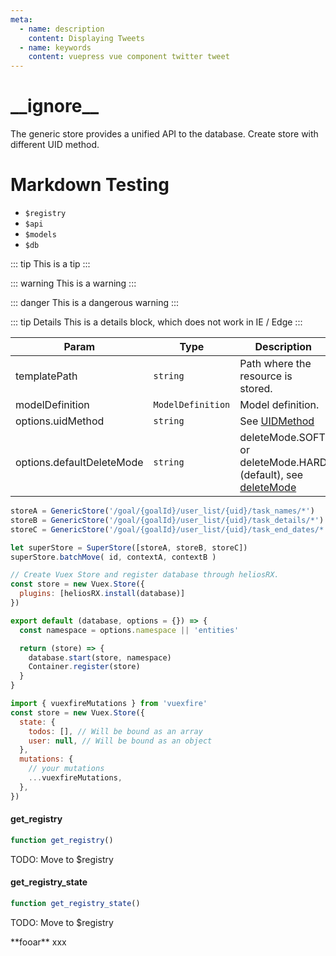 ```yaml
---
meta:
  - name: description
    content: Displaying Tweets
  - name: keywords
    content: vuepress vue component twitter tweet
---
```


# \_\_ignore\_\_

The generic store provides a unified API to the database.
Create store with different UID method.

# Markdown Testing

- `$registry`
- `$api`
- `$models`
- `$db`

::: tip
This is a tip
:::

::: warning
This is a warning
:::

::: danger
This is a dangerous warning
:::

::: tip Details
This is a details block, which does not work in IE / Edge
:::

| Param                     | Type                | Description  |
| ------------------------- | ------------------- | ------------ |
| templatePath              | `string`            | Path where the resource is stored.
| modelDefinition           | `ModelDefinition`    | Model definition.
| options.uidMethod         | `string`            | See [UIDMethod](./00-database#UIDMethod)
| options.defaultDeleteMode | `string`            | deleteMode.SOFT or deleteMode.HARD (default), see [deleteMode](./00-database#DeleteMode)

```js
storeA = GenericStore('/goal/{goalId}/user_list/{uid}/task_names/*')
storeB = GenericStore('/goal/{goalId}/user_list/{uid}/task_details/*')
storeC = GenericStore('/goal/{goalId}/user_list/{uid}/task_end_dates/*')

let superStore = SuperStore([storeA, storeB, storeC])
superStore.batchMove( id, contextA, contextB )
```

```js
// Create Vuex Store and register database through heliosRX.
const store = new Vuex.Store({
  plugins: [heliosRX.install(database)]
})

export default (database, options = {}) => {
  const namespace = options.namespace || 'entities'

  return (store) => {
    database.start(store, namespace)
    Container.register(store)
  }
}

import { vuexfireMutations } from 'vuexfire'
const store = new Vuex.Store({
  state: {
    todos: [], // Will be bound as an array
    user: null, // Will be bound as an object
  },
  mutations: {
    // your mutations
    ...vuexfireMutations,
  },
})
```

#### get_registry

```js
function get_registry()
```

TODO: Move to $registry

#### get_registry_state

```js
function get_registry_state()
```

TODO: Move to $registry


<split display-text="Test">
**fooar** xxx
</split>
